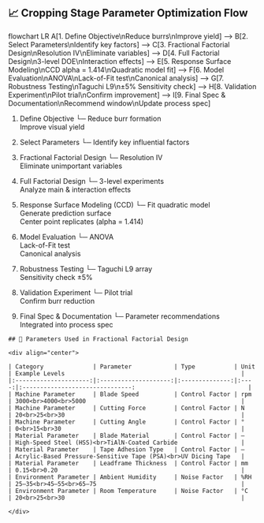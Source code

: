 ## 📈 Cropping Stage Parameter Optimization Flow

flowchart LR
    A[1. Define Objective\nReduce burrs\nImprove yield] --> 
    B[2. Select Parameters\nIdentify key factors] --> 
    C[3. Fractional Factorial Design\nResolution IV\nEliminate variables] --> 
    D[4. Full Factorial Design\n3-level DOE\nInteraction effects] --> 
    E[5. Response Surface Modeling\nCCD alpha = 1.414\nQuadratic model fit] --> 
    F[6. Model Evaluation\nANOVA\nLack-of-Fit test\nCanonical analysis] --> 
    G[7. Robustness Testing\nTaguchi L9\n±5% Sensitivity check] --> 
    H[8. Validation Experiment\nPilot trial\nConfirm improvement] --> 
    I[9. Final Spec & Documentation\nRecommend window\nUpdate process spec]


1. Define Objective
    └─ Reduce burr formation  
       Improve visual yield

2. Select Parameters
    └─ Identify key influential factors

3. Fractional Factorial Design
    └─ Resolution IV  
       Eliminate unimportant variables

4. Full Factorial Design
    └─ 3-level experiments  
       Analyze main & interaction effects

5. Response Surface Modeling (CCD)
    └─ Fit quadratic model  
       Generate prediction surface  
       Center point replicates (alpha = 1.414)

6. Model Evaluation
    └─ ANOVA  
       Lack-of-Fit test  
       Canonical analysis

7. Robustness Testing
    └─ Taguchi L9 array  
       Sensitivity check ±5%

8. Validation Experiment
    └─ Pilot trial  
       Confirm burr reduction

9. Final Spec & Documentation
    └─ Parameter recommendations  
       Integrated into process spec

```
## 📐 Parameters Used in Fractional Factorial Design

<div align="center">
    
| Category              | Parameter            | Type           | Unit | Example Levels                                                  |
|:---------------------:|:--------------------:|:--------------:|:----:|:-------------------------------:                                |
| Machine Parameter     | Blade Speed          | Control Factor | rpm  | 3000<br>4000<br>5000                                            |
| Machine Parameter     | Cutting Force        | Control Factor | N    | 20<br>25<br>30                                                  |
| Machine Parameter     | Cutting Angle        | Control Factor | °    | 0<br>15<br>30                                                   |
| Material Parameter    | Blade Material       | Control Factor | —    | High-Speed Steel (HSS)<br>TiAlN-Coated Carbide                  |
| Material Parameter    | Tape Adhesion Type   | Control Factor | —    | Acrylic-Based Pressure-Sensitive Tape (PSA)<br>UV Dicing Tape   |
| Material Parameter    | Leadframe Thickness  | Control Factor | mm   | 0.15<br>0.20                                                    |
| Environment Parameter | Ambient Humidity     | Noise Factor   | %RH  | 25–35<br>45–55<br>65–75                                         |
| Environment Parameter | Room Temperature     | Noise Factor   | °C   | 20<br>25<br>30                                                  |

</div>


